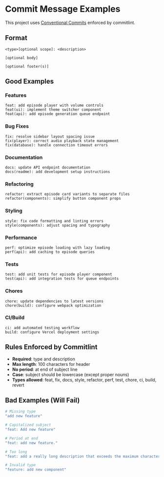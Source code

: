 # Commit Message Examples

This project uses [Conventional Commits](https://www.conventionalcommits.org/) enforced by commitlint.

## Format

```
<type>[optional scope]: <description>

[optional body]

[optional footer(s)]
```

## Good Examples

### Features

```
feat: add episode player with volume controls
feat(ui): implement theme switcher component
feat(api): add episode generation queue endpoint
```

### Bug Fixes

```
fix: resolve sidebar layout spacing issue
fix(player): correct audio playback state management
fix(database): handle connection timeout errors
```

### Documentation

```
docs: update API endpoint documentation
docs(readme): add development setup instructions
```

### Refactoring

```
refactor: extract episode card variants to separate files
refactor(components): simplify button component props
```

### Styling

```
style: fix code formatting and linting errors
style(components): adjust spacing and typography
```

### Performance

```
perf: optimize episode loading with lazy loading
perf(api): add caching to episode queries
```

### Tests

```
test: add unit tests for episode player component
test(api): add integration tests for queue endpoints
```

### Chores

```
chore: update dependencies to latest versions
chore(build): configure webpack optimization
```

### CI/Build

```
ci: add automated testing workflow
build: configure Vercel deployment settings
```

## Rules Enforced by Commitlint

- **Required**: type and description
- **Max length**: 100 characters for header
- **No period**: at end of subject line
- **Case**: subject should be lowercase (except proper nouns)
- **Types allowed**: feat, fix, docs, style, refactor, perf, test, chore, ci, build, revert

## Bad Examples (Will Fail)

```bash
# Missing type
"add new feature"

# Capitalized subject
"feat: Add new feature"

# Period at end
"feat: add new feature."

# Too long
"feat: add a really long description that exceeds the maximum character limit for commit messages"

# Invalid type
"feature: add new component"
```
